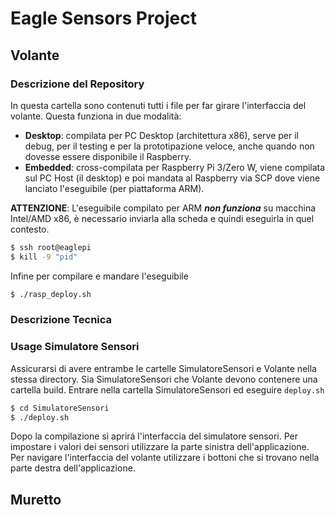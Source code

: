 # Eagle Sensors Project 

## Volante

### Descrizione del Repository 

In questa cartella sono contenuti tutti i file per far girare l'interfaccia del volante. 
Questa funziona in due modalità:

* **Desktop**: compilata per PC Desktop (architettura x86), serve per il debug, per il testing e per la prototipazione veloce, anche quando non dovesse essere disponibile il Raspberry. 
* **Embedded**: cross-compilata per Raspberry Pi 3/Zero W, viene compilata sul PC Host (il desktop) e poi mandata al Raspberry via SCP dove viene lanciato l'eseguibile (per piattaforma ARM). 

**ATTENZIONE**: L'eseguibile compilato per ARM ***non funziona*** su macchina Intel/AMD x86, è necessario inviarla alla scheda e quindi eseguirla in quel contesto.

```sh
$ ssh root@eaglepi
$ kill -9 "pid"
```

Infine per compilare e mandare l'eseguibile

```sh
$ ./rasp_deploy.sh
```

### Descrizione Tecnica 

### Usage Simulatore Sensori

Assicurarsi di avere entrambe le cartelle SimulatoreSensori e Volante nella stessa directory. Sia SimulatoreSensori che Volante devono contenere una cartella build.
Entrare nella cartella SimulatoreSensori ed eseguire `deploy.sh`
```sh
$ cd SimulatoreSensori
$ ./deploy.sh
```
Dopo la compilazione si aprirá l'interfaccia del simulatore sensori. Per impostare i valori dei sensori utilizzare la parte sinistra dell'applicazione. Per navigare l'interfaccia del volante utilizzare i bottoni che si trovano nella parte destra dell'applicazione.

## Muretto
